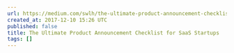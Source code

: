 ```yaml
---
url: https://medium.com/swlh/the-ultimate-product-announcement-checklist-for-saas-startups-cce95a4e442?source=rss----f5af2b715248---4
created_at: 2017-12-10 15:26 UTC
published: false
title: The Ultimate Product Announcement Checklist for SaaS Startups
tags: []
---
```



